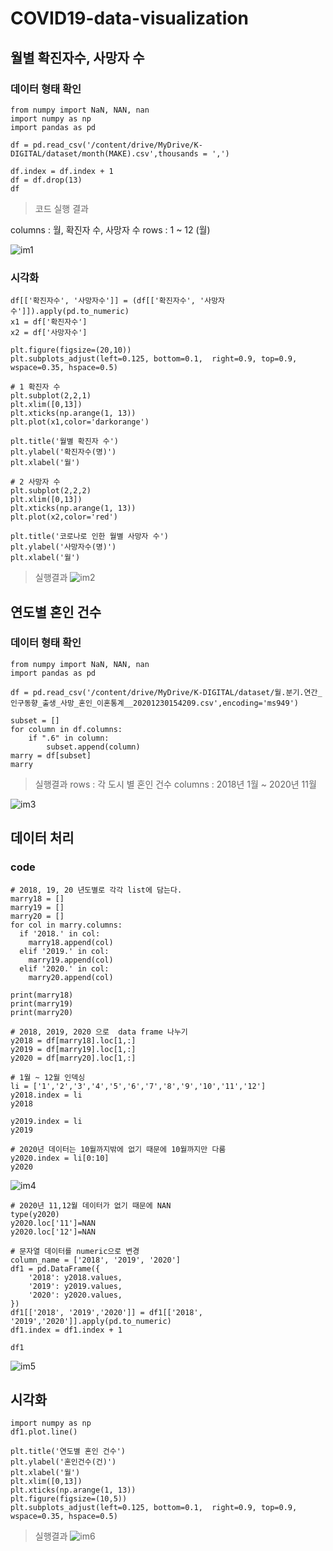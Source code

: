 # COVID19-data-visualization

## 월별 확진자수, 사망자 수
### 데이터 형태 확인
```
from numpy import NaN, NAN, nan
import numpy as np
import pandas as pd

df = pd.read_csv('/content/drive/MyDrive/K-DIGITAL/dataset/month(MAKE).csv',thousands = ',')

df.index = df.index + 1
df = df.drop(13)
df
```
> 코드 실행 결과

columns  : 월, 확진자 수, 사망자 수
rows : 1 ~ 12 (월)

![im1](./im/im1.png)

### 시각화
```
df[['확진자수', '사망자수']] = (df[['확진자수', '사망자수']]).apply(pd.to_numeric)
x1 = df['확진자수']
x2 = df['사망자수']

plt.figure(figsize=(20,10))
plt.subplots_adjust(left=0.125, bottom=0.1,  right=0.9, top=0.9, wspace=0.35, hspace=0.5)

# 1 확진자 수
plt.subplot(2,2,1)
plt.xlim([0,13])
plt.xticks(np.arange(1, 13))
plt.plot(x1,color='darkorange')

plt.title('월별 확진자 수')
plt.ylabel('확진자수(명)')
plt.xlabel('월')

# 2 사망자 수
plt.subplot(2,2,2)
plt.xlim([0,13])
plt.xticks(np.arange(1, 13))
plt.plot(x2,color='red')

plt.title('코로나로 인한 월별 사망자 수')
plt.ylabel('사망자수(명)')
plt.xlabel('월')
```

> 실행결과
![im2](./im/im2.png)


## 연도별 혼인 건수
### 데이터 형태 확인

```
from numpy import NaN, NAN, nan
import pandas as pd

df = pd.read_csv('/content/drive/MyDrive/K-DIGITAL/dataset/월.분기.연간_인구동향_출생_사망_혼인_이혼통계__20201230154209.csv',encoding='ms949')

subset = []
for column in df.columns:
    if ".6" in column:
        subset.append(column)
marry = df[subset]
marry
```

> 실행결과
rows : 각 도시 별 혼인 건수
columns : 2018년 1월 ~ 2020년 11월

![im3](./im/im3.png)

## 데이터 처리
### code

```
# 2018, 19, 20 년도별로 각각 list에 담는다.
marry18 = []
marry19 = []
marry20 = []
for col in marry.columns:
  if '2018.' in col:
    marry18.append(col)
  elif '2019.' in col:
    marry19.append(col)
  elif '2020.' in col:
    marry20.append(col)

print(marry18)
print(marry19)
print(marry20)
```
```
# 2018, 2019, 2020 으로  data frame 나누기
y2018 = df[marry18].loc[1,:]
y2019 = df[marry19].loc[1,:]
y2020 = df[marry20].loc[1,:]
```
```
# 1월 ~ 12월 인덱싱
li = ['1','2','3','4','5','6','7','8','9','10','11','12']
y2018.index = li
y2018
```
```
y2019.index = li
y2019
```
```
# 2020년 데이터는 10월까지밖에 없기 때문에 10월까지만 다룸
y2020.index = li[0:10]
y2020
```

![im4](./im/im4.png)


```
# 2020년 11,12월 데이터가 없기 때문에 NAN
type(y2020)
y2020.loc['11']=NAN
y2020.loc['12']=NAN
```
```
# 문자열 데이터를 numeric으로 변경
column_name = ['2018', '2019', '2020']
df1 = pd.DataFrame({
    '2018': y2018.values,
    '2019': y2019.values,
    '2020': y2020.values,
})
df1[['2018', '2019','2020']] = df1[['2018', '2019','2020']].apply(pd.to_numeric)
df1.index = df1.index + 1

df1
```

![im5](./im/im5.png)

## 시각화
```
import numpy as np
df1.plot.line()

plt.title('연도별 혼인 건수')
plt.ylabel('혼인건수(건)')
plt.xlabel('월')
plt.xlim([0,13])
plt.xticks(np.arange(1, 13))
plt.figure(figsize=(10,5))
plt.subplots_adjust(left=0.125, bottom=0.1,  right=0.9, top=0.9, wspace=0.35, hspace=0.5)
```
> 실행결과
![im6](./im/im6.png)
